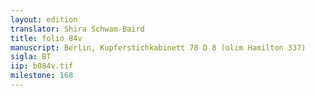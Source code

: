 ```yaml
---
layout: edition
translator: Shira Schwam-Baird
title: folio 84v
manuscript: Berlin, Kupferstichkabinett 78 D 8 (olim Hamilton 337)
sigla: BT
iip: b084v.tif
milestone: 168
---
```


